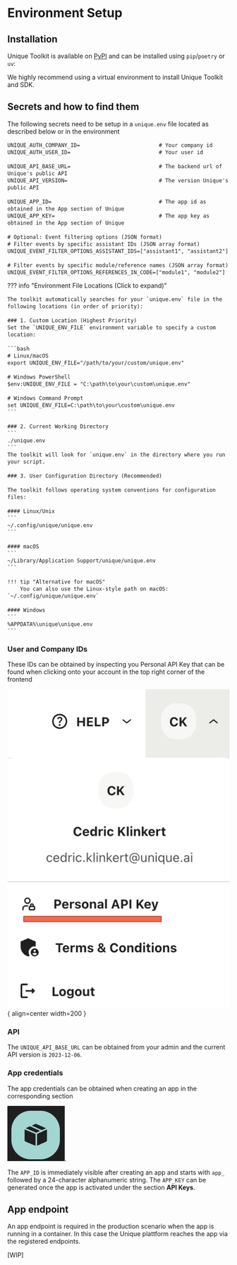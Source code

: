 # Environment Setup

## Installation

Unique Toolkit is available on [PyPI](https://pypi.org/project/unique_toolkit/) and can be installed using `pip`/`poetry` or `uv`:

We highly recommend using a virtual environment to install Unique Toolkit and SDK.

## Secrets and how to find them

The following secrets need to be setup in a `unique.env` file located as described below or in the environment

```env
UNIQUE_AUTH_COMPANY_ID=                         # Your company id
UNIQUE_AUTH_USER_ID=                            # Your user id

UNIQUE_API_BASE_URL=                            # The backend url of Unique's public API
UNIQUE_API_VERSION=                             # The version Unique's public API

UNIQUE_APP_ID=                                  # The app id as obtained in the App section of Unique
UNIQUE_APP_KEY=                                 # The app key as obtained in the App section of Unique

# Optional: Event filtering options (JSON format)
# Filter events by specific assistant IDs (JSON array format)
UNIQUE_EVENT_FILTER_OPTIONS_ASSISTANT_IDS=["assistant1", "assistant2"]

# Filter events by specific module/reference names (JSON array format)  
UNIQUE_EVENT_FILTER_OPTIONS_REFERENCES_IN_CODE=["module1", "module2"]
```

??? info "Environment File Locations (Click to expand)"
    
    The toolkit automatically searches for your `unique.env` file in the following locations (in order of priority):

    ### 1. Custom Location (Highest Priority)
    Set the `UNIQUE_ENV_FILE` environment variable to specify a custom location:

    ```bash
    # Linux/macOS
    export UNIQUE_ENV_FILE="/path/to/your/custom/unique.env"

    # Windows PowerShell
    $env:UNIQUE_ENV_FILE = "C:\path\to\your\custom\unique.env"

    # Windows Command Prompt
    set UNIQUE_ENV_FILE=C:\path\to\your\custom\unique.env
    ```

    ### 2. Current Working Directory
    ```
    ./unique.env
    ```
    The toolkit will look for `unique.env` in the directory where you run your script.

    ### 3. User Configuration Directory (Recommended)

    The toolkit follows operating system conventions for configuration files:

    #### Linux/Unix
    ```
    ~/.config/unique/unique.env
    ```

    #### macOS
    ```
    ~/Library/Application Support/unique/unique.env
    ```

    !!! tip "Alternative for macOS"
        You can also use the Linux-style path on macOS: `~/.config/unique/unique.env`

    #### Windows
    ```
    %APPDATA%\unique\unique.env
    ```
### User and Company IDs

These IDs can be obtained by inspecting you Personal API Key that can be found when clicking onto your account in the top right corner of the frontend

![alt text](./company_user_id_location.png){ align=center width=200 }

### API

The `UNIQUE_API_BASE_URL` can be obtained from your admin and the current API version is `2023-12-06`.

### App credentials
The app credentials can be obtained when creating an app in the corresponding section 

![alt text](./app_button.png).

The `APP_ID` is immediately visible after creating an app and starts with `app_` followed by a 24-character alphanumeric string. The `APP_KEY` can be generated once the app is activated under the section **API Keys**.

## App endpoint

An app endpoint is required in the production scenario when the app is running in a container. In this case the Unique plattform reaches the app via the registered endpoints.

[WIP]
